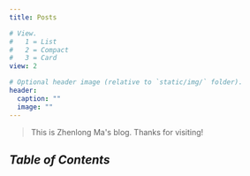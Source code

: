 ```yaml
---
title: Posts

# View.
#   1 = List
#   2 = Compact
#   3 = Card
view: 2

# Optional header image (relative to `static/img/` folder).
header:
  caption: ""
  image: ""
---
```


> This is Zhenlong Ma's blog. Thanks for visiting!

## _Table of Contents_
<!-- - [New Post](newblog/) -->